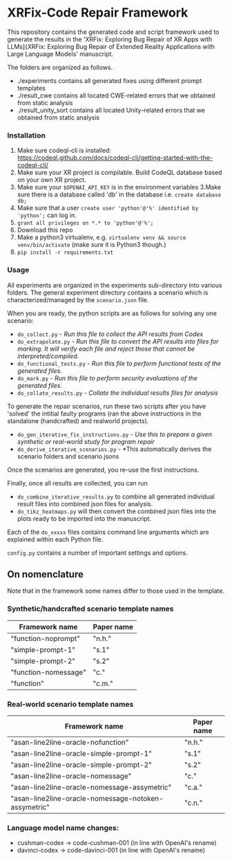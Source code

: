 # XRFix-Code Repair Framework

This repository contains the generated code and script framework used to generate the results in the 'XRFix: Exploring Bug Repair of XR Apps with LLMs]{XRFix: Exploring Bug Repair of Extended Reality Applications with Large Language Models' manuscript.

The folders are organized as follows.
* ./experiments contains all generated fixes using different prompt templates
* ./result_cwe contains all located CWE-related errors that we obtained from static analysis
* ./result_unity_sort contains all located Unity-related errors that we obtained from static analysis

### Installation

1. Make sure codeql-cli is installed: https://codeql.github.com/docs/codeql-cli/getting-started-with-the-codeql-cli/
2. Make sure your XR project is compilable. Build CodeQL database based on your own XR project.
2. Make sure your `$OPENAI_API_KEY` is in the environment variables
3.Make sure there is a database called 'db' in the database i.e. `create database db;`
7. Make sure that a user `create user 'python'@'%' identified by 'python';` can log in.
8. `grant all privileges on *.* to 'python'@'%';`
9. Download this repo
10. Make a python3 virtualenv, e.g. `virtualenv venv && source venv/bin/activate` (make sure it is Python3 though.)
11. `pip install -r requirements.txt`

### Usage

All experiments are organized in the experiments sub-directory into various folders. The general experiment directory contains a scenario which is characterized/managed by the `scenario.json` file. 

When you are ready, the python scripts are as follows for solving any one scenario:
* `do_collect.py` - *Run this file to collect the API results from Codex*
* `do_extrapolate.py` - *Run this file to convert the API results into files for marking. It will verify each file and reject those that cannot be interpreted/compiled.*
* `do_functional_tests.py` - *Run this file to perform functional tests of the generated files*.
* `do_mark.py` - *Run this file to perform security evaluations of the generated files.*
* `do_collate_results.py` - *Collate the individual results files for analysis*

To generate the repair scenarios, run these two scripts after you have 'solved' the intitial faulty programs (ran the above instructions in the standalone (handcrafted) and realworld projects).
* `do_gen_iterative_fix_instructions.py` - *Use this to prepare a given synthetic or real-world study for program repair*
* `do_derive_iterative_scenarios.py` - *This automatically derives the scenario folders and scenario.jsons

Once the scenarios are generated, you re-use the first instructions.

Finally, once all results are collected, you can run
* `do_combine_iterative_results.py` to combine all generated individual result files into combined json files for analysis.
* `do_tikz_heatmaps.py` will then convert the combined json files into the plots ready to be imported into the manuscript.

Each of the `do_xxxxx` files contains command line arguments which are explained within each Python file.

`config.py` contains a number of important settings and options.

## On nomenclature

Note that in the framework some names differ to those used in the template. 

### Synthetic/handcrafted scenario template names

Framework name                                       | Paper name
-----------------------------------------------------|------------
"function-noprompt"                                  | "n.h."
"simple-prompt-1"                                    | "s.1"
"simple-prompt-2"                                    | "s.2"
"function-nomessage"                                 | "c."
"function"                                           | "c.m."

### Real-world scenario template names

Framework name                                       | Paper name
-----------------------------------------------------|------------
"asan-line2line-oracle-nofunction"                   | "n.h."
"asan-line2line-oracle-simple-prompt-1"              | "s.1"
"asan-line2line-oracle-simple-prompt-2"              | "s.2"
"asan-line2line-oracle-nomessage"                    | "c."
"asan-line2line-oracle-nomessage-assymetric"         | "c.a."
"asan-line2line-oracle-nomessage-notoken-assymetric" | "c.n."

### Language model name changes:

* cushman-codex -> code-cushman-001 (in line with OpenAI's rename)
* davinci-codex -> code-davinci-001 (in line with OpenAI's rename)